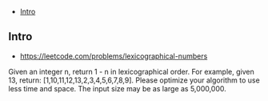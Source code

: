 - [Intro](#intro)

## Intro

- https://leetcode.com/problems/lexicographical-numbers

Given an integer n, return 1 - n in lexicographical order.
For example, given 13, return: [1,10,11,12,13,2,3,4,5,6,7,8,9].
Please optimize your algorithm to use less time and space. The input size may be as large as 5,000,000.
